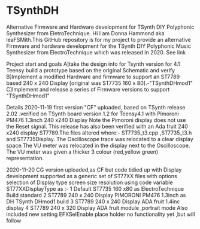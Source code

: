 # TSynthDH
Alternative Firmware and Hardware development for TSynth DIY Polyphonic Synthesizer from EletroTechnique.
Hi I am Donna Hammond aka leaFSMith.This GitHub repository is for my project to provide an alternative Firmware and hardware 
development for the TSynth DIY Polyphonic Music Synthesizer from ElectroTechnique which was released in 2020.
See link

Project start and goals
A]take the design info for Tsynth version for 4.1 Teensy build a prototype based on the original Schematic and verify
B]Implement a modified  Hardware and firmware to support an ST7789 based 240 x 240 Display [original was ST7735 160 x 80].-"TSynthDHmod1"
C]Implement and release a series of Firmware versions to support "TSynthDHmod1"

Details
2020-11-19 first version "CF" uploaded, based on TSynth release 2.02 .verified on TSynth board version 1.2 for Teensy4.1 with Pimoroni PM476 1.3inch 240 x240 Display 
Note the Pimoroni display does not use the Reset signal. This release has also been verified with an Ada fruit 240 x240 display ST7789.The files altered where:-
ST7735_t3.cpp ,ST7735_t3.h and ST7735Display. The Oscilloscope trace was relocated to a clear display space.The VU meter was relocated in the display next to the Oscilloscope. The VU meter was given a thicker 3 colour (red,yellow green) representation.

2020-11-20 CG version uploaded,as CF but code tidied up with Display development supported as a generic set of ST77XX files with options selection of Display type screen size resolution using code variable
 ST77XXDisplayType as :-
1  Default ST7735 160 x80 as ElectroTechnique Build standard 
2  ST7789 240 x 240 Display PIMORONI PM476 1.3inch as DH TSynth DHmod1 build
3  ST7789 240 x 240 Display ADA fruit 1.4inc display 
4  ST7789 240 x 320 Display ADA fruit module  ,portrait mode
Also included new setting EFXSelEnable place holder no functionality yet ,but will follow

